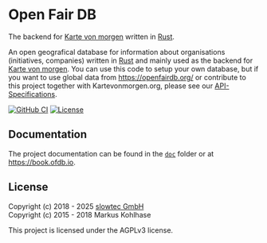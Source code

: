 # Open Fair DB

The backend for [Karte von morgen](https://github.com/kartevonmorgen/kartevonmorgen/)
written in [Rust](http://rustlang.org/).

An open geografical database for information about organisations (initiatives, companies)
written in [Rust](http://rustlang.org/) and mainly used as the backend for
[Karte von morgen](https://github.com/kartevonmorgen/kartevonmorgen/).
You can use this code to setup your own database, but if you want to use global data from <https://openfairdb.org/>
or contribute to this project together with Kartevonmorgen.org, please see our
[API-Specifications](https://app.swaggerhub.com/apis/Kartevonmorgen/openfairdb/).

[![GitHub CI](https://github.com/kartevonmorgen/openfairdb/actions/workflows/continuous-integration.yaml/badge.svg?branch=main)](https://github.com/kartevonmorgen/openfairdb/actions/workflows/continuous-integration.yaml)
[![License](https://img.shields.io/badge/license-AGPLv3-blue.svg?style=flat)](https://github.com/kartevonmorgen/openfairdb/blob/main/LICENSE)

## Documentation

The project documentation can be found in the [`doc`](doc/) folder
or at <https://book.ofdb.io>.

## License

Copyright (c) 2018 - 2025 [slowtec GmbH](https://slowtec.de)\
Copyright (c) 2015 - 2018 Markus Kohlhase

This project is licensed under the AGPLv3 license.
